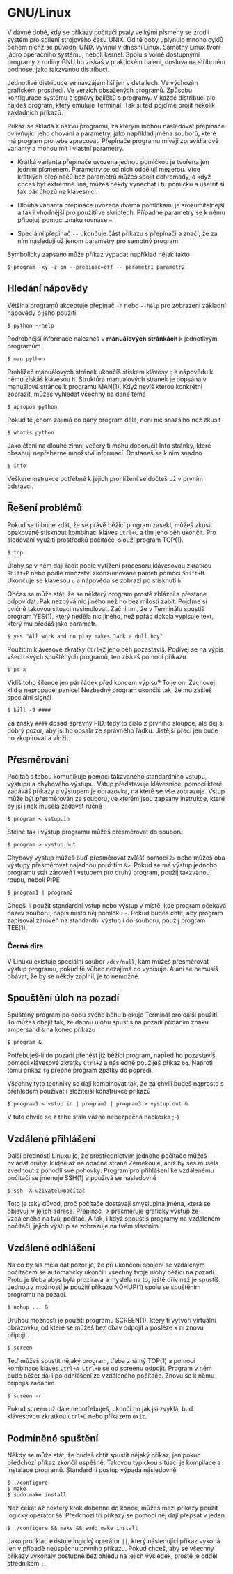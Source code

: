 # GNU/Linux

V dávné době, kdy se příkazy počítači psaly velkými písmeny se zrodil 
systém pro sdílení strojového času UNIX. Od té doby uplynulo mnoho 
cyklů během nichž se původní UNIX vyvinul v dnešní Linux. Samotný Linux 
tvoří jádro operačního systému, neboli kernel. Spolu s volně 
dostupnými programy z rodiny GNU ho získáš v praktickém balení, doslova 
na stříbrném podnose, jako takzvanou distribuci.

Jednotlivé distribuce se navzájem liší jen v detailech. Ve výchozím 
grafickém prostředí. Ve verzích obsažených programů. Způsobu 
konfigurace systému a správy balíčků s programy. V každé distribuci ale 
najdeš program, který emuluje Terminál. Tak si teď pojďme projít 
několik základních příkazů.

Příkaz se skládá z názvu programu, za kterým mohou následovat přepínače 
ovlivňující jeho chování a parametry, jako například jména souborů, 
které má program pro tebe zpracovat. Přepínače programu mívají 
zpravidla dvě varianty a mohou mít i vlastní parametry.

* Krátká varianta přepínače uvozena jednou pomlčkou je tvořena jen 
jedním písmenem. Parametry se od nich oddělují mezerou. Více krátkých 
přepínačů bez parametrů můžeš spojit dohromady, a když chceš být 
extrémně líná, můžeš někdy vynechat i tu pomlčku a ušetřit si tak pár 
úhozů na klávesnici.

* Dlouhá varianta přepínače uvozena dvěma pomlčkami je srozumitelnější 
a tak i vhodnější pro použití ve skriptech. Případné parametry se k 
němu připojují pomoci znaku rovnáse `=`.

* Speciální přepínač `--` ukončuje část příkazu s přepínači a značí, že 
za ním následují už jenom parametry pro samotný program.

Symbolicky zapsáno může příkaz vypadat například nějak takto

	$ program -xy -z on --prepinac=off -- parametr1 parametr2


## Hledání nápovědy

Většina programů akceptuje přepínač `-h` nebo `--help` pro zobrazení 
základní nápovědy o jeho použití

	$ python --help

Podrobnější informace nalezneš v **manuálových stránkách** k 
jednotlivým programům

	$ man python

Prohlížeč manuálových stránek ukončíš stiskem klávesy `q` a nápovědu k 
němu získáš klávesou `h`. Struktůra manualových stránek je 
popsána v manuálové stránce k programu MAN(1). Když nevíš kterou 
konkrétní zobrazit, můžeš vyhledat všechny na dané téma

	$ apropos python

Pokud tě jenom zajímá co daný program dělá, není nic snazšího než 
zkusit

	$ whatis python

Jako čtení na dlouhé zimní večery ti mohu doporučit Info stránky, které 
obsahuji nepřeberné množství informací. Dostaneš se k nim snadno

	$ info

Veškeré instrukce potřebné k jejich prohlížení se dočteš už v prvním 
odstavci.


## Řešení problémů

Pokud se ti bude zdát, že se právě běžící program zasekl, můžeš zkusit 
opakovaně stisknout kombinaci kláves `Ctrl+C` a tím jeho běh ukončit. 
Pro sledování využití prostředků počítače, slouží program TOP(1).

	$ top
    
Úlohy se v něm dají řadit podle vytížení procesoru klávesovou zkratkou 
`Shift+P` nebo podle množství zkonzumované paměti pomoci `Shift+M`. 
Ukončuje se klávesou `q` a nápověda se zobrazí po stisknutí `h`.

Občas se může stát, že se některý program prostě zblázní a přestane 
odpovídat. Pak nezbývá nic jiného než ho bez milosti zabít. Pojďme si 
cvičně takovou situaci nasimulovat. Začni tím, že v Terminálu spustíš 
program YES(1), který neděla nic jiného, než pořád dokola vypisuje 
text, který mu předáš jako parametr.

	$ yes "All work and no play makes Jack a dull boy"	
	
Použitím klávesové zkratky `Ctrl+Z` jeho běh pozastavíš. Podívej se na 
výpis všech svých spuštěných programů, ten získaš pomocí příkazu

	$ ps x

Vidíš toho šílence jen pár řádek před koncem výpisu? To je on. Zachovej 
klid a nepropadej panice! Nezbedný program ukončíš tak, že mu zašleš 
speciální signál

	$ kill -9 ####
	
Za znaky `####` dosaď správný PID, tedy to číslo z prvního sloupce, ale 
dej si dobrý pozor, aby jsi ho opsala ze správného řádku. Jistější 
přeci jen bude ho zkopírovat a vložit.


## Přesměrování

Počítač s tebou komunikuje pomocí takzvaného standardního vstupu, 
výstupu a chybového výstupu. Vstup představuje klávesnice, pomocí které 
zadáváš příkazy a výstupem je obrazovka, na které se vše zobrazuje.
Vstup může být přesměrován ze souboru, ve kterém jsou zapsány 
instrukce, které by jsi jinak musela zadávat ručně

	$ program < vstup.in

Stejně tak i výstup programu můžeš přesměrovat do souboru

	$ program > vystup.out

Chybový výstup můžeš buď přesměrovat zvlášť pomocí `2>` nebo můžeš oba 
výstupy přesměrovat najednou použitím `&>`. Pokud se má výstup jednoho 
programu stát zároveň i vstupem pro druhý program, použij takzvanou 
roupu, neboli PIPE

	$ program1 | program2

Chceš-li použít standardní vstup nebo výstup v místě, kde program 
očekává název souboru, napiš místo něj pomlčku `-`. Pokud budeš chtít, 
aby program zapisoval zároveň na standardní výstup i do souboru, použij 
program TEE(1).


### Černá díra

V Linuxu existuje speciální soubor `/dev/null`, kam můžeš přesměrovat 
výstup programu, pokud tě vůbec nezajímá co vypisuje. A ani se nemusíš 
obávat, že by se někdy zaplnil, je to nemožné.


## Spouštění úloh na pozadí

Spuštěný program po dobu svého běhu blokuje Terminál pro další použití. 
To můžeš obejít tak, že danou úlohu spustíš na pozadí přidáním znaku 
ampersand `&` na konec příkazu

	$ program &

Potřebuješ-li do pozadí přenést již běžící program, napřed ho 
pozastavíš pomocí klávesové zkratky `Ctrl+Z` a následně použiješ příkaz 
`bg`. Naproti tomu příkaz `fg` přepne program zpátky do popředí.


Všechny tyto techniky se dají kombinovat tak, že za chvíli budeš 
naprosto s přehledem používat i složitější konstrukce příkazů

	$ program1 < vstup.in | program2 | program3 > vystup.out &

V tuto chvíle se z tebe stala vážně nebezpečná hackerka ;-)


## Vzdálené přihlášení

Další předností Linuxu je, že prostřednictvím jednoho počítače můžeš 
ovládat druhý, klidně až na opačné straně Zeměkoule, aniž by ses musela 
zvednout z pohodlí své pohovky. Program pro přihlášení ke vzdálenému 
počítači se jmenuje SSH(1) a používá se následovně

	$ ssh -X uživatel@počítač

Toto je taky důvod, proč počítače dostávají smysluplná jména, která se 
objevují v jejich adrese. Přepínač `-X` přesměruje grafický výstup ze 
vzdáleného na tvůj počítač. A tak, i když spouštíš programy na 
vzdáleném počítači, jejich výstup se zobrazuje na tvém vlastním.


## Vzdálené odhlášení

Na co by sis měla dát pozor je, že při ukončení spojení se vzdáleným 
počítačem se automaticky ukončí i všechny tvoje úlohy běžící na pozadí. 
Proto je třeba abys byla prozíravá a myslela na to, ještě dřív než je 
spustíš. Jednou z možností je použití příkazu NOHUP(1) spolu se 
spuštěním programu na pozadí.

	$ nohup ... &
	
Druhou možností je použití programu SCREEN(1), který ti vytvoří 
virtuální obrazovku, od které se můžeš bez obav odpojit a posléze k ní 
znovu připojit.

	$ screen

Teď můžeš spustit nějaký program, třeba známý TOP(1) a pomoci kombinace 
kláves `Ctrl+A Ctrl+D` se od screenu odpojit. Program v něm bude běžet 
dál i po odhlášení ze vzdáleného počítače. Znovu se k němu připojíš 
zadáním

	$ screen -r

Pokud screen už dále nepotřebuješ, ukonči ho jak jsi zvyklá, buď 
klávesovou zkratkou `Ctrl+D` nebo příkazem `exit`.


## Podmíněné spuštění

Někdy se může stát, že budeš chtít spustit nějaký příkaz, jen pokud 
předchozí příkaz zkončil úspěšně. Takovou typickou situací je kompilace 
a instalace programů. Standardní postup výpadá následovně

	$ ./configure
	$ make
	$ sudo make install

Než čekat až některý krok doběhne do konce, můžeš mezi příkazy použít 
logický operátor `&&`. Předchozí tři příkazy se pomocí něj dají přepsat 
v jeden

	$ ./configure && make && sudo make install

Jako protiklad existuje logický operátor `||`, který následující příkaz 
vykoná jen v případě neúspěchu prvního příkazu. Pokud chceš, aby se 
všechny příkazy vykonaly postupně bez ohledu na jejich výsledek, prostě 
je odděl středníkem `;`. 
